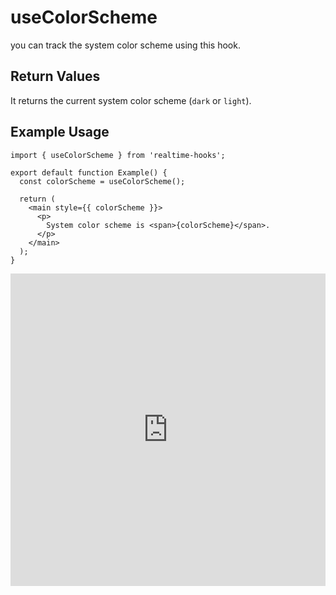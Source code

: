 # useColorScheme

you can track the system color scheme using this hook.

## Return Values

It returns the current system color scheme (`dark` or `light`).

## Example Usage

```tsx
import { useColorScheme } from 'realtime-hooks';

export default function Example() {
  const colorScheme = useColorScheme();

  return (
    <main style={{ colorScheme }}>
      <p>
        System color scheme is <span>{colorScheme}</span>.
      </p>
    </main>
  );
}
```

<iframe src="https://codesandbox.io/embed/usecolorscheme-zrp855?fontsize=14&hidenavigation=1&module=%2Fsrc%2FComponent.tsx&theme=dark" style="width:100%; height:500px; border:0; overflow:hidden;" title="useColorScheme" allow="accelerometer; ambient-light-sensor; camera; encrypted-media; geolocation; gyroscope; hid; microphone; midi; payment; usb; vr; xr-spatial-tracking" sandbox="allow-forms allow-modals allow-popups allow-presentation allow-same-origin allow-scripts"></iframe>
